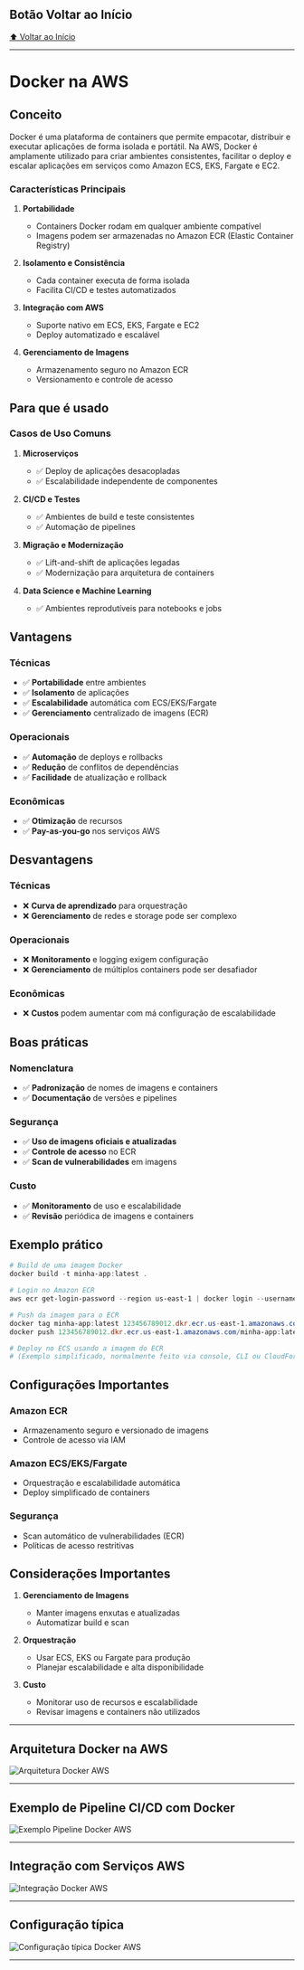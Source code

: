## Botão Voltar ao Início
[⬆️ Voltar ao Início](https://github.com/Marcos-Ramoss/aws-cloud-practitioner)

---

# Docker na AWS

## Conceito

Docker é uma plataforma de containers que permite empacotar, distribuir e executar aplicações de forma isolada e portátil. Na AWS, Docker é amplamente utilizado para criar ambientes consistentes, facilitar o deploy e escalar aplicações em serviços como Amazon ECS, EKS, Fargate e EC2.

### Características Principais

1. **Portabilidade**
   - Containers Docker rodam em qualquer ambiente compatível
   - Imagens podem ser armazenadas no Amazon ECR (Elastic Container Registry)

2. **Isolamento e Consistência**
   - Cada container executa de forma isolada
   - Facilita CI/CD e testes automatizados

3. **Integração com AWS**
   - Suporte nativo em ECS, EKS, Fargate e EC2
   - Deploy automatizado e escalável

4. **Gerenciamento de Imagens**
   - Armazenamento seguro no Amazon ECR
   - Versionamento e controle de acesso

## Para que é usado

### Casos de Uso Comuns

1. **Microserviços**
   - ✅ Deploy de aplicações desacopladas
   - ✅ Escalabilidade independente de componentes

2. **CI/CD e Testes**
   - ✅ Ambientes de build e teste consistentes
   - ✅ Automação de pipelines

3. **Migração e Modernização**
   - ✅ Lift-and-shift de aplicações legadas
   - ✅ Modernização para arquitetura de containers

4. **Data Science e Machine Learning**
   - ✅ Ambientes reprodutíveis para notebooks e jobs

## Vantagens

### Técnicas
- ✅ **Portabilidade** entre ambientes
- ✅ **Isolamento** de aplicações
- ✅ **Escalabilidade** automática com ECS/EKS/Fargate
- ✅ **Gerenciamento** centralizado de imagens (ECR)

### Operacionais
- ✅ **Automação** de deploys e rollbacks
- ✅ **Redução** de conflitos de dependências
- ✅ **Facilidade** de atualização e rollback

### Econômicas
- ✅ **Otimização** de recursos
- ✅ **Pay-as-you-go** nos serviços AWS

## Desvantagens

### Técnicas
- ❌ **Curva de aprendizado** para orquestração
- ❌ **Gerenciamento** de redes e storage pode ser complexo

### Operacionais
- ❌ **Monitoramento** e logging exigem configuração
- ❌ **Gerenciamento** de múltiplos containers pode ser desafiador

### Econômicas
- ❌ **Custos** podem aumentar com má configuração de escalabilidade

## Boas práticas

### Nomenclatura
- ✅ **Padronização** de nomes de imagens e containers
- ✅ **Documentação** de versões e pipelines

### Segurança
- ✅ **Uso de imagens oficiais e atualizadas**
- ✅ **Controle de acesso** no ECR
- ✅ **Scan de vulnerabilidades** em imagens

### Custo
- ✅ **Monitoramento** de uso e escalabilidade
- ✅ **Revisão** periódica de imagens e containers

## Exemplo prático

```powershell
# Build de uma imagem Docker
docker build -t minha-app:latest .

# Login no Amazon ECR
aws ecr get-login-password --region us-east-1 | docker login --username AWS --password-stdin 123456789012.dkr.ecr.us-east-1.amazonaws.com

# Push da imagem para o ECR
docker tag minha-app:latest 123456789012.dkr.ecr.us-east-1.amazonaws.com/minha-app:latest
docker push 123456789012.dkr.ecr.us-east-1.amazonaws.com/minha-app:latest

# Deploy no ECS usando a imagem do ECR
# (Exemplo simplificado, normalmente feito via console, CLI ou CloudFormation)
```

## Configurações Importantes

### Amazon ECR
- Armazenamento seguro e versionado de imagens
- Controle de acesso via IAM

### Amazon ECS/EKS/Fargate
- Orquestração e escalabilidade automática
- Deploy simplificado de containers

### Segurança
- Scan automático de vulnerabilidades (ECR)
- Políticas de acesso restritivas

## Considerações Importantes

1. **Gerenciamento de Imagens**
   - Manter imagens enxutas e atualizadas
   - Automatizar build e scan

2. **Orquestração**
   - Usar ECS, EKS ou Fargate para produção
   - Planejar escalabilidade e alta disponibilidade

3. **Custo**
   - Monitorar uso de recursos e escalabilidade
   - Revisar imagens e containers não utilizados

---

## Arquitetura Docker na AWS
![Arquitetura Docker AWS](/images/Arquitetura%20Docker%20AWS.png)

---

## Exemplo de Pipeline CI/CD com Docker
![Exemplo Pipeline Docker AWS](/images/Exemplo%20Pipeline%20Docker%20AWS.png)

---

## Integração com Serviços AWS
![Integração Docker AWS](/images/Integracao%20Docker%20AWS.png)

---

## Configuração típica
![Configuração típica Docker AWS](/images/Configuracao%20tipica%20Docker%20AWS.png)

---
